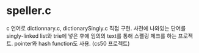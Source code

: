 # speller.c
c 언어로 dictionnary.c, dictionarySingly.c 직접 구현. 
사전에 나와있는 단어를 singly-linked list와 trie에 넣은 후에 
임의의 text를 통해 스펠링 체크를 하는 프로젝트. 
pointer와 hash function도 사용. (cs50 프로젝트)
